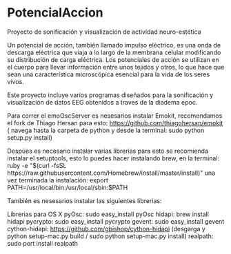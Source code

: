 PotencialAccion
===============

Proyecto de sonificación y visualización de actividad neuro-estética 

Un potencial de acción, también llamado impulso eléctrico, es una onda de descarga eléctrica que viaja a lo largo de 
la membrana celular modificando su distribución de carga eléctrica. Los potenciales de acción se utilizan en el cuerpo 
para llevar información entre unos tejidos y otros, lo que hace que sean una característica microscópica esencial para 
la vida de los seres vivos.

Este proyecto incluye varios programas diseñados para la sonificación y visualización de datos EEG obtenidos a traves
de la diadema epoc. 

Para correr el emoOscServer es nesesarios instalar Emokit, recomendamos el fork de Thiago Hersan para esto:
https://github.com/thiagohersan/emokit ( navega hasta la carpeta de python y desde la terminal: sudo python setup.py install)

Despúes es necesario instalar varías librerias para esto se recomienda instalar el setuptools, esto lo puedes hacer instalando brew, en la terminal: ruby -e "$(curl -fsSL https://raw.githubusercontent.com/Homebrew/install/master/install)" una vez terminada la instalación: export PATH=/usr/local/bin:/usr/local/sbin:$PATH

También es nesesarios instalar las siguientes librerias:

Librerias para OS X 
pyOsc: sudo easy_install pyOsc
hidapi: brew install hidapi 
pycrypto: sudo easy_install pycrypto 
gevent: sudo easy_install gevent 
cython-hidapi:  https://github.com/gbishop/cython-hidapi 
(desgarga y python setup-mac.py build / sudo python setup-mac.py install)
realpath: sudo port install realpath



